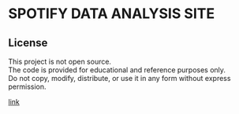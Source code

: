 # SPOTIFY DATA ANALYSIS SITE

## License

This project is not open source.  
The code is provided for educational and reference purposes only.  
Do not copy, modify, distribute, or use it in any form without express permission.



[link](https://developer.spotify.com/documentation/web-api/tutorials/code-flow)